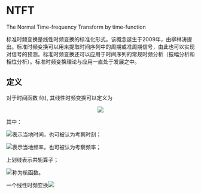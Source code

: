 # NTFT

The Normal Time-frequency Transform by time-function

标准时频变换是线性时频变换的标准化形式。该概念诞生于2009年，由柳林涛提出。标准时频变换可以用来提取时间序列中的周期或准周期信号，由此也可以实现对信号的预测。标准时频变换还可以应用于时间序列的常规时频分析（振幅分析和相位分析）。标准时频变换理论与应用一直处于发展之中。

## 定义

对于时间函数 f(t), 其线性时频变换可以定义为

<div align=center>
<img src="https://bkimg.cdn.bcebos.com/formula/8ebf34035f3012b8c42ffd23660b983c.svg" style="border:none;">
</div>

其中：

<img src="https://bkimg.cdn.bcebos.com/formula/ff2b49f4999e38a46bcb3c4cdbccfa4f.svg">表示当地时间，也可被认为考察时刻；

<img src="https://bkimg.cdn.bcebos.com/formula/6e997aa5812ef7bd11b9c1a5ee4def5e.svg">表示当地频率，也可被认为考察频率；


上划线表示共轭算子；

<img src="https://bkimg.cdn.bcebos.com/formula/1964ec61a3797b9a2b1786217556716b.svg" stype="border:none">称为核函数。

一个线性时频变换<img src="https://bkimg.cdn.bcebos.com/formula/40ad481f04f04fa78e7aad8ac8a02b7b.svg">
